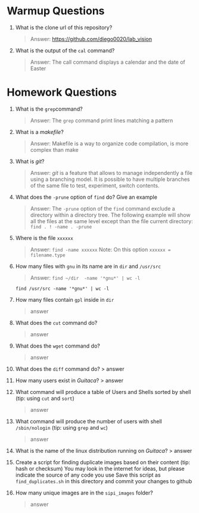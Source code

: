 # Warmup Questions

1.  What is the clone url of this repository?
    >   Answer: https://github.com/diego0020/lab_vision

2.  What is the output of the ``cal`` command?

    >   Answer: The call command displays a calendar and the date of Easter


# Homework Questions

1.  What is the ``grep``command?
    >   Answer: The ``grep`` command print lines matching a pattern

2.  What is a *makefile*?
    >   Answer: Makefile is a way to organize code compilation, is more complex than make

3.  What is *git*?
    >   Answer: *git* is a feature that allows to manage independently a file using a branching model. It is possible to have multiple branches of the same file to test, experiment, switch contents.

4.  What does the ``-prune`` option of ``find`` do? Give an example
    >   Answer: The ``-prune`` option of the ``find`` command exclude a directory within a directory tree. The following example will show all the files at the same level except than the file current directory: ``find . ! -name . -prune``

5.  Where is the file ``xxxxxx``
    >   Answer: 
	``find -name xxxxxx``
	Note: On this option ``xxxxxx = filename.type``

6.  How many files with ``gnu`` in its name are in ``dir`` and ``/usr/src``
    >   Answer: 
	``find ~/dir  -name '*gnu*' | wc -l``
	
	``find /usr/src -name '*gnu*' | wc -l``

7.  How many files contain ``gpl`` inside in ``dir``
    >   answer

8.  What does the ``cut`` command do?
    >   answer

9.  What does the ``wget`` command do?
    >   answer

10.  What does the ``diff`` command do?
    >   answer

11.  How many users exist in *Guitaca*?
    >   answer

12. What command will produce a table of Users and Shells sorted by shell (tip: using ``cut`` and ``sort``)
    >   answer

13. What command will produce the number of users with shell ``/sbin/nologin`` (tip: using ``grep`` and ``wc``)
    >   answer

14.  What is the name of the linux distribution running on *Guitaca*?
    >   answer

15. Create a script for finding duplicate images based on their content (tip: hash or checksum)
    You may look in the internet for ideas, but please indicate the source of any code you use
    Save this script as ``find_duplicates.sh`` in this directory and commit your changes to github

16. How many unique images are in the ``sipi_images`` folder?
    >   answer
    
